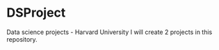 # DSProject
Data science projects - Harvard University
I will create 2 projects in this repository.

